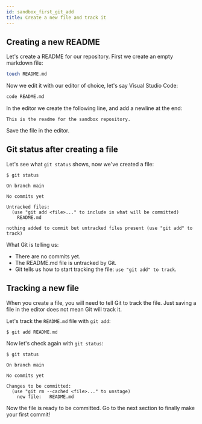 ```yaml
---
id: sandbox_first_git_add
title: Create a new file and track it
---
```


## Creating a new README

Let's create a README for our repository.
First we create an empty markdown file:

```bash
touch README.md
```

Now we edit it with our editor of choice, let's say Visual Studio Code:

```bash
code README.md
```

In the editor we create the following line, and add a newline at the end:

```
This is the readme for the sandbox repository.

```

Save the file in the editor.

## Git status after creating a file

Let's see what `git status` shows, now we've created a file:

```git
$ git status

On branch main

No commits yet

Untracked files:
  (use "git add <file>..." to include in what will be committed)
	README.md

nothing added to commit but untracked files present (use "git add" to track)

```

What Git is telling us:

- There are no commits yet.
- The README.md file is untracked by Git.
- Git tells us how to start tracking the file: `use "git add" to track`.

## Tracking a new file

When you create a file, you will need to tell Git to track the file.
Just saving a file in the editor does not mean Git will track it.

Let's track the `README.md` file with `git add`:

```git
$ git add README.md
```

Now let's check again with `git status`:

```git
$ git status

On branch main

No commits yet

Changes to be committed:
  (use "git rm --cached <file>..." to unstage)
	new file:   README.md

```

Now the file is ready to be committed.
Go to the next section to finally make your first commit!
